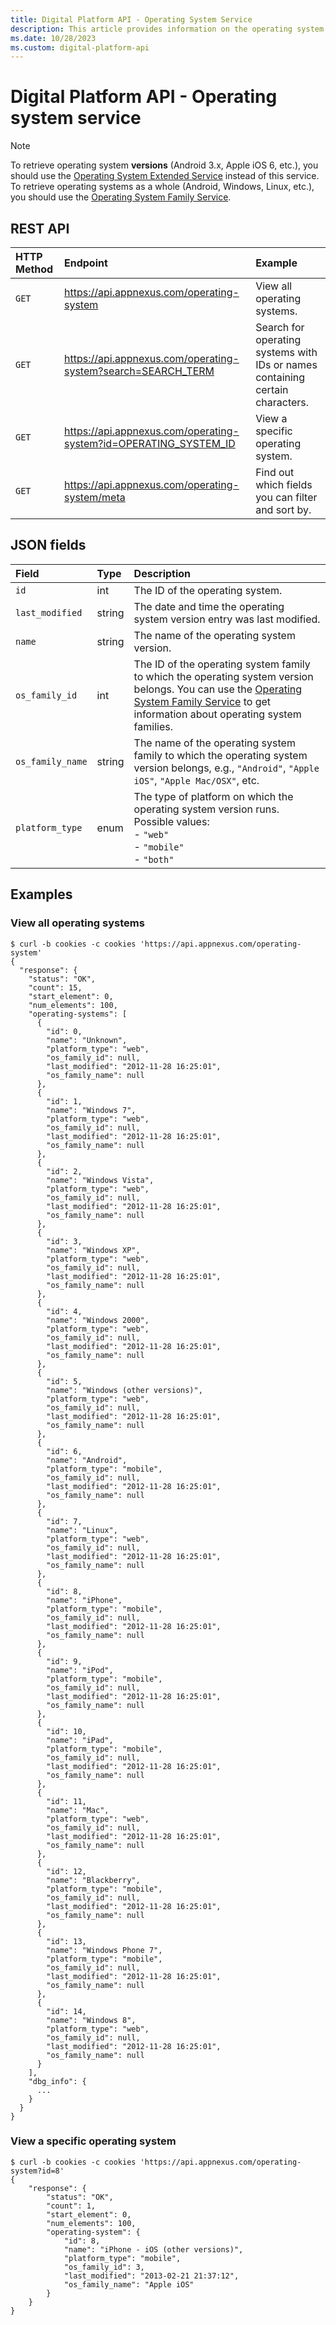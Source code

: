```yaml
---
title: Digital Platform API - Operating System Service
description: This article provides information on the operating system service with examples.
ms.date: 10/28/2023
ms.custom: digital-platform-api
---
```


# Digital Platform API - Operating system service

> [!NOTE]
> To retrieve operating system **versions** (Android 3.x, Apple iOS 6, etc.), you should use the [Operating System Extended Service](./operating-system-extended-service.md) instead of this service. To retrieve operating systems as a whole (Android, Windows, Linux, etc.), you should use the [Operating System Family Service](./operating-system-family-service.md).

## REST API

| HTTP Method | Endpoint | Example |
|:---|:---|:---|
| `GET` | https://api.appnexus.com/operating-system | View all operating systems. |
| `GET` | https://api.appnexus.com/operating-system?search=SEARCH_TERM | Search for operating systems with IDs or names containing certain characters. |
| `GET` | https://api.appnexus.com/operating-system?id=OPERATING_SYSTEM_ID | View a specific operating system. |
| `GET` | https://api.appnexus.com/operating-system/meta | Find out which fields you can filter and sort by. |

## JSON fields

| Field | Type | Description |
|:---|:---|:---|
| `id` | int | The ID of the operating system. |
| `last_modified` | string | The date and time the operating system version entry was last modified. |
| `name` | string | The name of the operating system version. |
| `os_family_id` | int | The ID of the operating system family to which the operating system version belongs. You can use the [Operating System Family Service](./operating-system-family-service.md) to get information about operating system families. |
| `os_family_name` | string | The name of the operating system family to which the operating system version belongs, e.g., `"Android"`, `"Apple iOS"`, `"Apple Mac/OSX"`, etc. |
| `platform_type` | enum | The type of platform on which the operating system version runs. Possible values: <br> - `"web"` <br> - `"mobile"` <br> - `"both"` |

## Examples

### View all operating systems

```
$ curl -b cookies -c cookies 'https://api.appnexus.com/operating-system'
{
  "response": {
    "status": "OK",
    "count": 15,
    "start_element": 0,
    "num_elements": 100,
    "operating-systems": [
      {
        "id": 0,
        "name": "Unknown",
        "platform_type": "web",
        "os_family_id": null,
        "last_modified": "2012-11-28 16:25:01",
        "os_family_name": null
      },
      {
        "id": 1,
        "name": "Windows 7",
        "platform_type": "web",
        "os_family_id": null,
        "last_modified": "2012-11-28 16:25:01",
        "os_family_name": null
      },
      {
        "id": 2,
        "name": "Windows Vista",
        "platform_type": "web",
        "os_family_id": null,
        "last_modified": "2012-11-28 16:25:01",
        "os_family_name": null
      },
      {
        "id": 3,
        "name": "Windows XP",
        "platform_type": "web",
        "os_family_id": null,
        "last_modified": "2012-11-28 16:25:01",
        "os_family_name": null
      },
      {
        "id": 4,
        "name": "Windows 2000",
        "platform_type": "web",
        "os_family_id": null,
        "last_modified": "2012-11-28 16:25:01",
        "os_family_name": null
      },
      {
        "id": 5,
        "name": "Windows (other versions)",
        "platform_type": "web",
        "os_family_id": null,
        "last_modified": "2012-11-28 16:25:01",
        "os_family_name": null
      },
      {
        "id": 6,
        "name": "Android",
        "platform_type": "mobile",
        "os_family_id": null,
        "last_modified": "2012-11-28 16:25:01",
        "os_family_name": null
      },
      {
        "id": 7,
        "name": "Linux",
        "platform_type": "web",
        "os_family_id": null,
        "last_modified": "2012-11-28 16:25:01",
        "os_family_name": null
      },
      {
        "id": 8,
        "name": "iPhone",
        "platform_type": "mobile",
        "os_family_id": null,
        "last_modified": "2012-11-28 16:25:01",
        "os_family_name": null
      },
      {
        "id": 9,
        "name": "iPod",
        "platform_type": "mobile",
        "os_family_id": null,
        "last_modified": "2012-11-28 16:25:01",
        "os_family_name": null
      },
      {
        "id": 10,
        "name": "iPad",
        "platform_type": "mobile",
        "os_family_id": null,
        "last_modified": "2012-11-28 16:25:01",
        "os_family_name": null
      },
      {
        "id": 11,
        "name": "Mac",
        "platform_type": "web",
        "os_family_id": null,
        "last_modified": "2012-11-28 16:25:01",
        "os_family_name": null
      },
      {
        "id": 12,
        "name": "Blackberry",
        "platform_type": "mobile",
        "os_family_id": null,
        "last_modified": "2012-11-28 16:25:01",
        "os_family_name": null
      },
      {
        "id": 13,
        "name": "Windows Phone 7",
        "platform_type": "mobile",
        "os_family_id": null,
        "last_modified": "2012-11-28 16:25:01",
        "os_family_name": null
      },
      {
        "id": 14,
        "name": "Windows 8",
        "platform_type": "web",
        "os_family_id": null,
        "last_modified": "2012-11-28 16:25:01",
        "os_family_name": null
      }
    ],
    "dbg_info": {
      ...
    }
  }
}
```

### View a specific operating system

```
$ curl -b cookies -c cookies 'https://api.appnexus.com/operating-system?id=8'
{
    "response": {
        "status": "OK",
        "count": 1,
        "start_element": 0,
        "num_elements": 100,
        "operating-system": {
            "id": 8,
            "name": "iPhone - iOS (other versions)",
            "platform_type": "mobile",
            "os_family_id": 3,
            "last_modified": "2013-02-21 21:37:12",
            "os_family_name": "Apple iOS"
        }
    }
}
```

